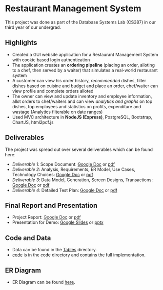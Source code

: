 # Restaurant Management System  

This project was done as part of the Database Systems Lab (CS387) in our third year of our undergrad. 

## Highlights
- Created a GUI website application for a Restaurant Management System with cookie based login authentication
- The application creates an **ordering pipeline** (placing an order, alloting to a chef, then served by a waiter) that simulates a real-world restaurant system
- A customer can view his order history, *recommended* dishes, filter dishes based on cuisine and budget and place an order, chef/waiter can view profile and complete orders alloted
- The owner can view and update inventory and employee information, allot orders to chef/waiters and can view *analytics and graphs* on top dishes, top employees and statistics on profits, expenditure and wastage (Analytics filterable on date ranges)
- Used MVC architecture in **NodeJS (Express)**, PostgreSQL, Bootstrap, ChartJS, html2pdf.js

## Deliverables  
The project was spread out over several deliverables which can be found here:  

- *Deliverable 1*: Scope Document: [Google Doc](https://docs.google.com/document/d/1FnyioBfU3OCG5oa1TRMePYhNZkhZcvEbpPk0jPS9zxA/edit?usp=sharing) or [pdf](dlvrb1.pdf)  
- *Deliverable 2*: Analysis, Requirements, ER Model, Use Cases, Technology Choices: [Google Doc](https://docs.google.com/document/d/14BrTwc-z4wj9T7tjKwmR-RHYfHrgrorMcejndkvhWLM/edit) or [pdf](dlvrb2.pdf)  
- *Deliverable 3*: Data Model, Generation, Screen Designs, Transactions: [Google Doc](https://docs.google.com/document/d/1MKbRuC2MHaueAgwyGKugyBJeGGghK4Oh-jv-UHzJoJo/edit)  or [pdf](dlvrb3.pdf)  
- *Deliverable 4*: Detailed Test Plan: [Google Doc](https://docs.google.com/document/d/1VO4FULHOvVtQ_lfVXpOZRXIs28vhP0TCUWWLy2kc-eM/edit?usp=sharing) or [pdf](dlvrb4.pdf) 

## Final Report and Presentation  

- Project Report: [Google Doc](https://docs.google.com/document/d/1FLYA2AX9k0VeQ2Yb5U007p73Je3Oslca3jQmoCT-9MU/edit?usp=sharing) or [pdf](report.pdf)  
- Presentation for Demo: [Google Slides](https://docs.google.com/presentation/d/1OmmtPuc1QhljApG6R6h4JzRuNLK8QPBWMgNGr4RCr-o/edit?usp=sharing) or [pptx](ppt.ppptx)  

## Code and Data  
- Data can be found in the [Tables](Tables) directory.
- [code](code) is in the code directory and contains the full implementation.

## ER Diagram  
- ER Diagram can be found [here](I1.jpeg).

